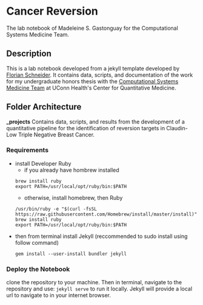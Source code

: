 Cancer Reversion
=============================
The lab notebook of Madeleine S. Gastonguay for the Computational Systems Medicine Team.

## Description
This is a lab notebook developed from a jekyll template developed by [Florian Schneider](https://github.com/fdschneider/jekyll-lablog). It contains data, scripts, and documentation of the work for my undergraduate honors thesis with the [Computational Systems Medicine Team](https://veraliconaresearchgroup.github.io/) at UConn Health's Center for Quantitative Medicine.

## Folder Architecture
**\_projects** Contains data, scripts, and results from the development of a quantitative pipeline for the identification of reversion targets in Claudin-Low Triple Negative Breast Cancer.



### Requirements
- install Developer Ruby
  - if you already have hombrew installed
  ```
  brew install ruby
  export PATH=/usr/local/opt/ruby/bin:$PATH
  ```
  - otherwise, install homebrew, then Ruby
  ```
  /usr/bin/ruby -e "$(curl -fsSL https://raw.githubusercontent.com/Homebrew/install/master/install)"
  brew install ruby
  export PATH=/usr/local/opt/ruby/bin:$PATH
  ```
- then from terminal install Jekyll (reccommended to sudo install using follow command)
  ```
  gem install --user-install bundler jekyll
  ```
### Deploy the Notebook
clone the repository to your machine. Then in terminal, navigate to the repository and use:
  `jekyll serve` to run it locally. Jekyll will provide a local url to navigate to in your internet browser.
  
